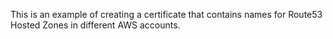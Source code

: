 This is an example of creating a certificate that contains names for Route53 Hosted Zones in different AWS accounts.
